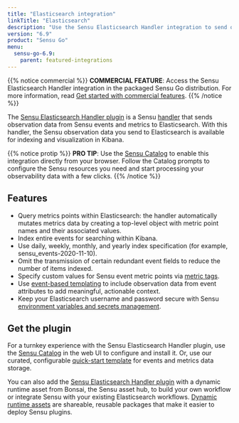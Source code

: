 ```yaml
---
title: "Elasticsearch integration"
linkTitle: "Elasticsearch"
description: "Use the Sensu Elasticsearch Handler integration to send observation data from Sensu events to Elasticsearch for indexing and visualization in Kibana."
version: "6.9"
product: "Sensu Go"
menu: 
  sensu-go-6.9:
    parent: featured-integrations
---
```


{{% notice commercial %}}
**COMMERCIAL FEATURE**: Access the Sensu Elasticsearch Handler integration in the packaged Sensu Go distribution.
For more information, read [Get started with commercial features](../../../commercial/).
{{% /notice %}}

The [Sensu Elasticsearch Handler plugin][4] is a Sensu [handler][1] that sends observation data from Sensu events and metrics to Elasticsearch.
With this handler, the Sensu observation data you send to Elasticsearch is available for indexing and visualization in Kibana.

{{% notice protip %}}
**PRO TIP**: Use the [Sensu Catalog](../../../catalog/sensu-catalog/) to enable this integration directly from your browser.
Follow the Catalog prompts to configure the Sensu resources you need and start processing your observability data with a few clicks.
{{% /notice %}}

## Features

- Query metrics points within Elasticsearch: the handler automatically mutates metrics data by creating a top-level object with metric point names and their associated values.
- Index entire events for searching within Kibana.
- Use daily, weekly, monthly, and yearly index specification (for example, sensu_events-2020-11-10).
- Omit the transmission of certain redundant event fields to reduce the number of items indexed.
- Specify custom values for Sensu event metric points via [metric tags][8].
- Use [event-based templating][2] to include observation data from event attributes to add meaningful, actionable context.
- Keep your Elasticsearch username and password secure with Sensu [environment variables and secrets management][7].

## Get the plugin

For a turnkey experience with the Sensu Elasticsearch Handler plugin, use the [Sensu Catalog][10] in the web UI to configure and install it.
Or, use our curated, configurable [quick-start template][3] for events and metrics data storage.

You can also add the [Sensu Elasticsearch Handler plugin][4] with a dynamic runtime asset from Bonsai, the Sensu asset hub, to build your own workflow or integrate Sensu with your existing Elasticsearch workflows.
[Dynamic runtime assets][5] are shareable, reusable packages that make it easier to deploy Sensu plugins.


[1]: ../../../observability-pipeline/observe-process/handlers/
[2]: ../../../observability-pipeline/observe-process/handler-templates/
[3]: https://github.com/sensu/catalog/blob/docs-archive/integrations/elasticsearch/elasticsearch.yaml
[4]: https://bonsai.sensu.io/assets/sensu/sensu-elasticsearch-handler
[5]: ../../assets/
[7]: ../../../operations/manage-secrets/
[8]: ../../../observability-pipeline/observe-schedule/checks/#output-metric-tags
[10]: ../../../catalog/sensu-catalog/
